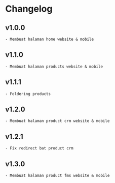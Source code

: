 # Changelog

## v1.0.0
    - Membuat halaman home website & mobile

## v1.1.0
    - Membuat halaman products website & mobile

## v1.1.1
    - Foldering products

## v1.2.0
    - Membuat halaman product crm website & mobile
    
## v1.2.1
    - Fix redirect bat product crm

## v1.3.0
    - Membuat halaman product fms website & mobile